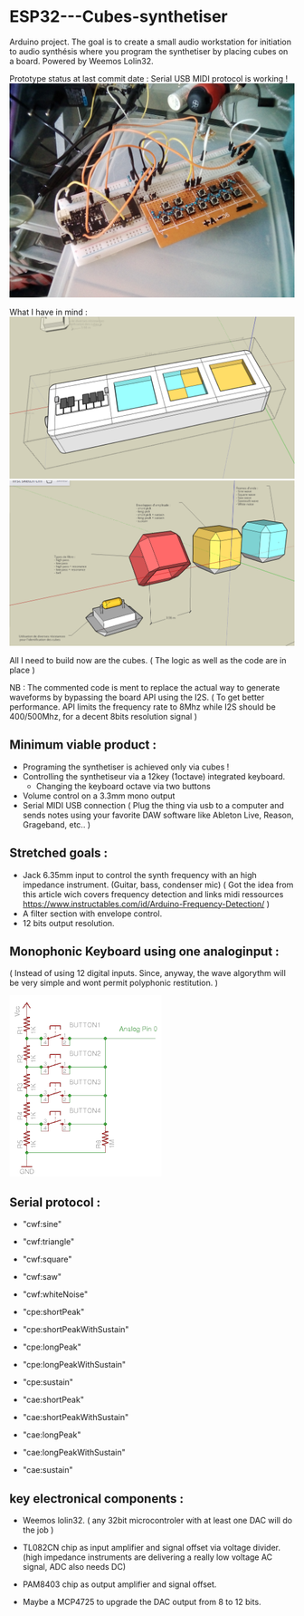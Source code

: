 # ESP32---Cubes-synthetiser
Arduino project. The goal is to create a small audio workstation for initiation to audio synthésis where you program the synthetiser by placing cubes on a board. Powered by Weemos Lolin32.


Prototype status at last commit date :
Serial USB MIDI protocol is working !
![prototype view](https://github.com/xLeDocteurx/ESP32---Cubes-synthetiser/blob/master/git/IMG_20190910_125214.jpg)

What I have in mind :
![board view](https://github.com/xLeDocteurx/ESP32---Cubes-synthetiser/blob/master/git/Screenshot%20from%202019-07-28%2020-21-12.png)
![cubes view](https://github.com/xLeDocteurx/ESP32---Cubes-synthetiser/blob/master/git/Screenshot%20from%202019-07-31%2021-26-38.png)

All I need to build now are the cubes. ( The logic as well as the code are in place )

NB : The commented code is ment to replace the actual way to generate waveforms by bypassing the board API using the I2S. ( To get better performance. API limits the frequency rate to 8Mhz while I2S should be 400/500Mhz, for a decent 8bits resolution signal )

## Minimum viable product :
- Programing the synthetiser is achieved only via cubes !
- Controlling the synthetiseur via a 12key (1octave) integrated keyboard.
  + Changing the keyboard octave via two buttons
- Volume control on a 3.3mm mono output
- Serial MIDI USB connection ( Plug the thing via usb to a computer and sends notes using your favorite DAW software like Ableton Live, Reason, Grageband, etc.. )

## Stretched goals :
- Jack 6.35mm input to control the synth frequency with an high impedance instrument. (Guitar, bass, condenser mic)
    ( Got the idea from this article wich covers frequency detection and links midi ressources https://www.instructables.com/id/Arduino-Frequency-Detection/ )
- A filter section with envelope control.
- 12 bits output resolution.

## Monophonic Keyboard using one analoginput :
( Instead of using 12 digital inputs. Since, anyway, the wave algorythm will be very simple and wont permit polyphonic restitution. )

![keyboard schematics](https://github.com/xLeDocteurx/ESP32---Cubes-synthetiser/blob/master/git/analog_button_input.png)

## Serial protocol :
- "cwf:sine"
- "cwf:triangle"
- "cwf:square"
- "cwf:saw"
- "cwf:whiteNoise"

- "cpe:shortPeak"
- "cpe:shortPeakWithSustain"
- "cpe:longPeak"
- "cpe:longPeakWithSustain"
- "cpe:sustain"

- "cae:shortPeak"
- "cae:shortPeakWithSustain"
- "cae:longPeak"
- "cae:longPeakWithSustain"
- "cae:sustain"



## key electronical components :
- Weemos lolin32. ( any 32bit microcontroler with at least one DAC will do the job )
- TL082CN chip as input amplifier and signal offset via voltage divider. (high impedance instruments are delivering a really low voltage AC signal, ADC also needs DC)
- PAM8403 chip as output amplifier and signal offset.

- Maybe a MCP4725 to upgrade the DAC output from 8 to 12 bits.
